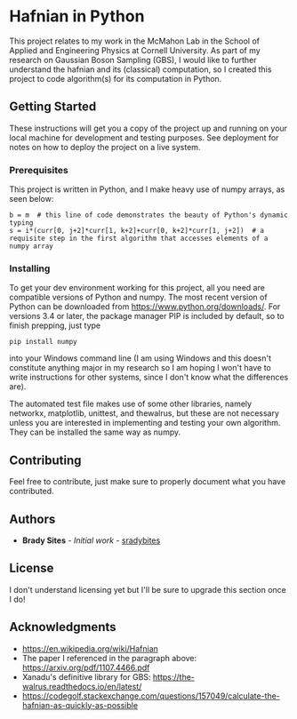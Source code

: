 # Hafnian in Python

This project relates to my work in the McMahon Lab in the School of Applied and Engineering Physics at Cornell University. As part of my research on Gaussian Boson Sampling (GBS), I would like to further understand the hafnian and its (classical) computation, so I created this project to code algorithm(s) for its computation in Python.

## Getting Started

These instructions will get you a copy of the project up and running on your local machine for development and testing purposes. See deployment for notes on how to deploy the project on a live system.

### Prerequisites

This project is written in Python, and I make heavy use of numpy arrays, as seen below:

```
b = m  # this line of code demonstrates the beauty of Python's dynamic typing
s = i*(curr[0, j+2]*curr[1, k+2]+curr[0, k+2]*curr[1, j+2])  # a requisite step in the first algorithm that accesses elements of a numpy array
```

### Installing

To get your dev environment working for this project, all you need are compatible versions of Python and numpy. The most recent version of Python can be downloaded from https://www.python.org/downloads/. For versions 3.4 or later, the package manager PIP is included by default, so to finish prepping, just type

```
pip install numpy
```

into your Windows command line (I am using Windows and this doesn't constitute anything major in my research so I am hoping I won't have to write instructions for other systems, since I don't know what the differences are).

The automated test file makes use of some other libraries, namely networkx, matplotlib, unittest, and thewalrus, but these are not necessary unless you are interested in implementing and testing your own algorithm. They can be installed the same way as numpy.

## Contributing

Feel free to contribute, just make sure to properly document what you have contributed.

## Authors

* **Brady Sites** - *Initial work* - [sradybites](https://github.com/sradybites)

## License

I don't understand licensing yet but I'll be sure to upgrade this section once I do!

## Acknowledgments

* https://en.wikipedia.org/wiki/Hafnian
* The paper I referenced in the paragraph above: https://arxiv.org/pdf/1107.4466.pdf
* Xanadu's definitive library for GBS: https://the-walrus.readthedocs.io/en/latest/
* https://codegolf.stackexchange.com/questions/157049/calculate-the-hafnian-as-quickly-as-possible
